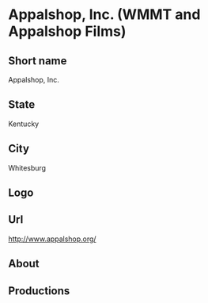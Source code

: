 # Appalshop, Inc. (WMMT and Appalshop Films)

## Short name

Appalshop, Inc.

## State

Kentucky

## City

Whitesburg

## Logo



## Url

http://www.appalshop.org/

## About



## Productions


